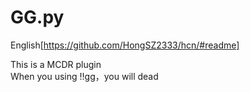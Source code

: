 # GG.py

English[https://github.com/HongSZ2333/hcn/#readme]

This is a MCDR plugin
<br>When you using !!gg，you will dead
